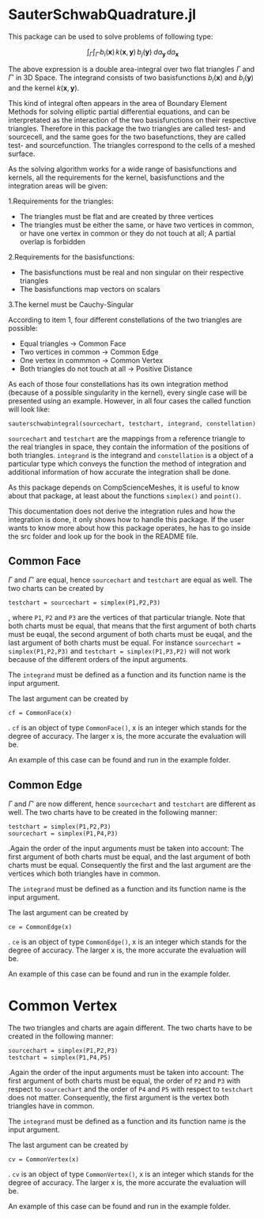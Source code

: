 # SauterSchwabQuadrature.jl


This package can be used to solve problems of following type:

```math
\int_{\Gamma}\int_{\Gamma'}b_i(\textbf{x})\,k(\textbf{x},\textbf{y})\, b_j(\textbf{y})\;da_\textbf{y}\,da_\textbf{x}
```

The above expression is a double area-integral over two flat triangles $\Gamma$ and $\Gamma'$ in 3D Space. The integrand consists of two basisfunctions $b_i(\textbf{x})$ and $b_i(\textbf{y})$ and the kernel $k(\textbf{x},\textbf{y})$.   

This kind of integral often appears in the area of Boundary Element Methods for solving elliptic partial differential equations, and can be interpretated as the interaction of the two basisfunctions on their respective triangles. Therefore in this package the two triangles are called test- and sourcecell, and the same goes for the two basefunctions, they are called test- and sourcefunction. The triangles correspond to the cells of a meshed surface.

As the solving algorithm works for a wide range of basisfunctions and kernels, all the requirements for the kernel, basisfunctions and the integration areas will be given:

1.Requirements for the triangles:
* The triangles must be flat and are created by three vertices
* The triangles must be either the same, or have two vertices in common, or have one vertex in common or they do not touch at all; A partial overlap is forbidden

2.Requirements for the basisfunctions:
* The basisfunctions must be real and non singular on their respective triangles
* The basisfunctions map vectors on scalars

3.The kernel must be Cauchy-Singular

According to item 1, four different constellations of the two triangles are possible:
* Equal triangles $\to$ Common Face
* Two vertices in common $\to$ Common Edge
* One vertex in commmon $\to$ Common Vertex
* Both triangles do not touch at all $\to$ Positive Distance

As each of those four constellations has its own integration method (because of a possible singularity in the kernel), every single case will be presented using an example. However, in all four cases the called function will look like:
```
sauterschwabintegral(sourcechart, testchart, integrand, constellation)
```
`sourcechart` and `testchart` are the mappings from a reference triangle to the real triangles in space, they contain the information of the positions of both triangles. `integrand` is the integrand and `constellation` is a object of a particular type which conveys the function the method of integration and additional information of how accurate the integration shall be done.

As this package depends on CompScienceMeshes, it is useful to know about that package, at least about the functions `simplex()` and `point()`.

This documentation does not derive the integration rules and how the integration is done, it only shows how to handle this package. If the user wants to know more about how this package operates, he has to go inside the src folder and look up for the book in the README file.


## Common Face

 $\Gamma$ and $\Gamma'$ are equal, hence `sourcechart` and `testchart` are equal as well. The two charts can be created by
 ```
testchart = sourcechart = simplex(P1,P2,P3)
 ```
 , where `P1`, `P2` and `P3` are the vertices of that particular triangle. Note that both charts must be equal, that means that the first argument of both charts must be euqal, the second argument of both charts must be euqal, and the last argument of both charts must be equal. For instance `sourcechart = simplex(P1,P2,P3)` and  `testchart = simplex(P1,P3,P2)` will not work because of the different orders of the input arguments.

 The `integrand` must be defined as a function and its function name is the input argument.

 The last argument can be created by
```
cf = CommonFace(x)
```
. `cf` is an object of type `CommonFace()`, x is an integer which stands for the degree of accuracy. The larger x is, the more accurate the evaluation will be.

An example of this case can be found and run in the example folder.


## Common Edge

$\Gamma$ and $\Gamma'$ are now different, hence `sourcechart` and `testchart` are different as well. The two charts have to be created in the following manner:
```
testchart = simplex(P1,P2,P3)
sourcechart = simplex(P1,P4,P3)
```  
.Again the order of the input arguments must be taken into account: The first argument of both charts must be equal, and the last argument of both charts must be equal. Consequently the first and the last argument are the vertices which both triangles have in common.

  The `integrand` must be defined as a function and its function name is the input argument.

 The last argument can be created by
```
ce = CommonEdge(x)
```
. `ce` is an object of type `CommonEdge()`, x is an integer which stands for the degree of accuracy. The larger x is, the more accurate the evaluation will be.

An example of this case can be found and run in the example folder.


# Common Vertex

The two triangles and charts are again different. The two charts have to be created in the following manner:
```
sourcechart = simplex(P1,P2,P3)
testchart = simplex(P1,P4,P5)
```
.Again the order of the input arguments must be taken into account: The first argument of both charts must be equal, the order of `P2` and `P3` with respect to `sourcechart` and the order of `P4` and `P5` with respect to `testchart` does not matter.  Consequently, the first argument is the vertex both triangles have in common.

The `integrand` must be defined as a function and its function name is the input argument.

The last argument can be created by
```
cv = CommonVertex(x)
```
. `cv` is an object of type `CommonVertex()`, x is an integer which stands for the degree of accuracy. The larger x is, the more accurate the evaluation will be.

An example of this case can be found and run in the example folder.
